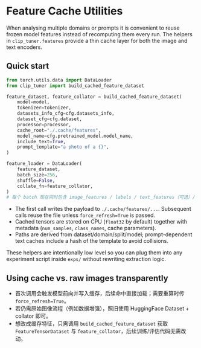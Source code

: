 # Feature Cache Utilities

When analysing multiple domains or prompts it is convenient to reuse frozen model features instead of recomputing them every run. The helpers in `clip_tuner.features` provide a thin cache layer for both the image and text encoders.

## Quick start

```python
from torch.utils.data import DataLoader
from clip_tuner import build_cached_feature_dataset

feature_dataset, feature_collator = build_cached_feature_dataset(
    model=model,
    tokenizer=tokenizer,
    datasets_info_cfg=cfg.datasets_info,
    dataset_cfg=cfg.dataset,
    processor=processor,
    cache_root="./.cache/features",
    model_name=cfg.pretrained_model.model_name,
    include_text=True,
    prompt_template="a photo of a {}",
)

feature_loader = DataLoader(
    feature_dataset,
    batch_size=256,
    shuffle=False,
    collate_fn=feature_collator,
)
# 每个 batch 现在同时包含 image_features / labels / text_features（可选）/ prompts
```

- The first call writes the payload to `./.cache/features/...`. Subsequent calls reuse the file unless `force_refresh=True` is passed.
- Cached tensors are stored on CPU (`float32` by default) together with metadata (`num_samples`, `class_names`, cache parameters).
- Paths are derived from dataset/domain/split/model; prompt-dependent text caches include a hash of the template to avoid collisions.

These helpers are intentionally low level so you can plug them into any experiment script inside `exps/` without rewriting extraction logic.

## Using cache vs. raw images transparently

- 首次调用会触发模型前向并写入缓存，后续命中直接加载；需要重算时传 `force_refresh=True`。
- 若仍需原始图像流程（例如数据增强），照旧使用 HuggingFace Dataset + collator 即可。
- 想改成缓存特征，只需调用 `build_cached_feature_dataset` 获取 `FeatureTensorDataset` 与 `feature_collator`，后续训练/评估代码无需改动。
